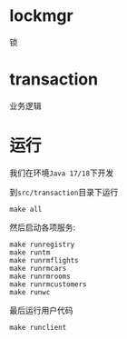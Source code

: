 # lockmgr

锁

# transaction

业务逻辑

# 运行

我们在环境`Java 17/18`下开发

到`src/transaction`目录下运行

```
make all
```

然后启动各项服务:
```
make runregistry
make runtm
make runrmflights
make runrmcars
make runrmrooms
make runrmcustomers
make runwc
```


最后运行用户代码

```
make runclient
```